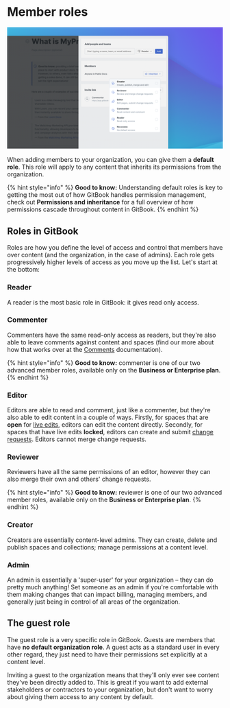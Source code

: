 # Member roles

![](<../../.gitbook/assets/Space Permissions.png>)

When adding members to your organization, you can give them a **default role**. This role will apply to any content that inherits its permissions from the organization.

{% hint style="info" %}
**Good to know:** Understanding default roles is key to getting the most out of how GitBook handles permission management, check out **Permissions and inheritance** for a full overview of how permissions cascade throughout content in GitBook.
{% endhint %}

## Roles in GitBook

Roles are how you define the level of access and control that members have over content (and the organization, in the case of admins). Each role gets progressively higher levels of access as you move up the list. Let's start at the bottom:

### Reader

A reader is the most basic role in GitBook: it gives read only access.

### Commenter

Commenters have the same read-only access as readers, but they're also able to leave comments against content and spaces (find our more about how that works over at the [Comments](../../spaces/comments-discussion.md) documentation).

{% hint style="info" %}
**Good to know:** commenter is one of our two advanced member roles, available only on the **Business or Enterprise plan**.
{% endhint %}

### Editor

Editors are able to read and comment, just like a commenter, but they're also able to edit content in a couple of ways. Firstly, for spaces that are **open** for [live edits](../../editor/live-edits.md), editors can edit the content directly. Secondly, for spaces that have live edits **locked**, editors can create and submit [change requests](../../editor/change-requests.md). Editors cannot merge change requests.

### Reviewer

Reviewers have all the same permissions of an editor, however they can also merge their own and others' change requests.

{% hint style="info" %}
**Good to know:** reviewer is one of our two advanced member roles, available only on the **Business or Enterprise plan**.
{% endhint %}

### Creator

Creators are essentially content-level admins. They can create, delete and publish spaces and collections; manage permissions at a content level.

### Admin

An admin is essentially a 'super-user' for your organization – they can do pretty much anything! Set someone as an admin if you're comfortable with them making changes that can impact billing, managing members, and generally just being in control of all areas of the organization.

## The guest role

The guest role is a very specific role in GitBook. Guests are members that have **no default organization role**. A guest acts as a standard user in every other regard, they just need to have their permissions set explicitly at a content level.

Inviting a guest to the organization means that they'll only ever see content they've been directly added to. This is great if you want to add external stakeholders or contractors to your organization, but don't want to worry about giving them access to any content by default.
